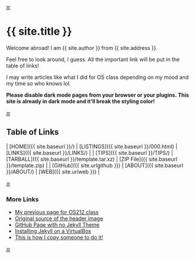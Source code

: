 ---
---

[&#x213C;](#idxXXX)<br id="idx000">
# {{ site.title }}

Welcome abroad! I am {{ site.author }} from {{ site.address }}.

Feel free to look around, I guess. All the important link will be put in the table of links!

I may write articles like what I did for OS class depending on my mood and my time so who knows lol.

**Please disable dark mode pages from your browser or your plugins. This site is already in dark mode and it'll break the styling color!**

[&#x213C;](#)<br id="idx002">
## Table of Links 

| [HOME]({{ site.baseurl }}/) | [LISTINGS]({{ site.baseurl }}/000.html) | [LINKS]({{ site.baseurl }}/LINKS/) |
| [TIPS]({{ site.baseurl }}/TIPS/) | [TARBALL]({{ site.baseurl }}/template.tar.xz) | [ZIP File]({{ site.baseurl }}/template.zip) |
| [GitHub]({{ site.urlgithub }}) | [ABOUT]({{ site.baseurl }}/ABOUT/) | [WEB]({{ site.urlweb }}) |

[&#x213C;](#)<br id="idx003">
### More Links

* [My previous page for OS212 class](https://fawzakin.github.io/os212/)
* [Original source of the header image](https://derpibooru.org/images/2844312)
* [GitHub Page with no Jekyll Theme](https://doit.vlsm.org/001.html)
* [Installing Jekyll on a VirtualBox](https://doit.vlsm.org/005.html)
* [This is how I copy someone to do it!](https://doit.vlsm.org/)

[&#x213C;](#)<br id="idxXXX">

